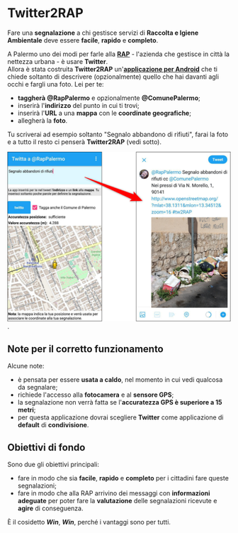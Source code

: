 # Twitter2RAP

Fare una **segnalazione** a chi gestisce servizi di **Raccolta e Igiene Ambientale** deve essere **facile**, **rapido** e **completo**.

A Palermo uno dei modi per farle alla [**RAP**](http://www.rapspa.it/) - l'azienda che gestisce in città la nettezza urbana - è usare **Twitter**. <br>Allora è stata costruita **Twitter2RAP** un'[**applicazione per Android**](https://play.google.com/store/apps/details?id=appinventor.ai_aborruso.twittoAllaRAP_checkpoint1) che ti chiede soltanto di descrivere (opzionalmente) quello che hai davanti agli occhi e fargli una foto. Lei per te:

- **taggherà** **@RapPalermo** e opzionalmente **@ComunePalermo**;
- inserirà l'**indirizzo** del punto in cui ti  trovi;
- inserirà l'**URL** a una **mappa** con le **coordinate geografiche**;
- allegherà la **foto**.

Tu scriverai ad esempio soltanto "Segnalo abbandono di rifiuti", farai la foto e a tutto il resto ci penserà **Twitter2RAP** (vedi sotto).

[![](./risorse/tw2rap.png)](https://play.google.com/store/apps/details?id=appinventor.ai_aborruso.twittoAllaRAP_checkpoint1).

## Note per il corretto funzionamento

Alcune note:

- è pensata per essere **usata a caldo**, nel momento in cui vedi qualcosa da segnalare;
- richiede l'accesso alla **fotocamera** e al **sensore GPS**;
- la segnalazione non verrà fatta se l'**accuratezza GPS è superiore a 15 metri**;
- per questa applicazione dovrai scegliere **Twitter** come applicazione di **default** di **condivisione**.

## Obiettivi di fondo

Sono due gli obiettivi principali:

- fare in modo che sia **facile**, **rapido** e **completo** per i cittadini fare queste segnalazioni;
- fare in modo che alla RAP arrivino dei messaggi con **informazioni adeguate** per poter fare la **valutazione** delle segnalazioni ricevute e **agire** di conseguenza.

È il cosidetto **_Win_**, **_Win_**, perché i vantaggi sono per tutti.